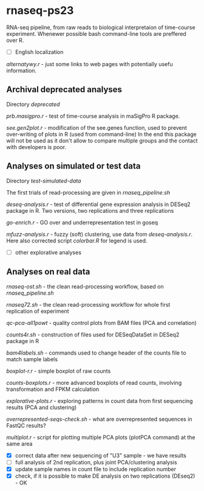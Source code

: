 # rnaseq-ps23
RNA-seq pipeline, from raw reads to biological interpretaion of time-course experiment.
Whenewer possible bash command-line tools are preffered over R.

- [ ] English localization

*alternatywy.r* - just some links to web pages with potentially usefu information.

## Archival deprecated analyses
Directory *deprecated*

*prb.masigpro.r* - test of time-course analysis in maSigPro R package.

*see.gen2plot.r* - modification of the see.genes function, used to prevent over-writing of plots in R (used from command-line)
In the end this package will not be used as it don't allow to compare multiple groups and the contact with developers is poor.

## Analyses on simulated or test data
Directory *test-simulated-data*

The first trials of read-processing are given in *rnaseq_pipeline.sh*

*deseq-analysis.r* - test of differential gene expression analysis in DESeq2 package in R. Two versions, two replications and three replications

*go-enrich.r* - GO over and underrepresentation test in goseq

*mfuzz-analysis.r* - fuzzy (soft) clustering, use data from *deseq-analysis.r*.
Here also corrected script *colorbar.R* for legend is used.

- [ ] other explorative analyses

## Analyses on real data
*rnaseq-ost.sh* - the clean read-processing workflow, based on *rnaseq_pipeline.sh*

*rnaseq72.sh* - the clean read-processing workflow for whole first replication of experiment

*qc-pca-all1powt* - quality control plots from BAM files (PCA and correlation)

*counts4r.sh* - construction of files used for DESeqDataSet in DESeq2 package in R

*bam4labels.sh* - commands used to change header of the counts file to match sample labels

*boxplot-r.r* - simple boxplot of raw counts

*counts-boxplots.r* - more advanced boxplots of read counts, involving transformation and FPKM calculation

*explorative-plots.r* - exploring patterns in count data from first sequencing results (PCA and clustering)

*overrepresented-seqs-check.sh* - what are overrepresented sequences in FastQC results?

*multiplot.r* - script for plotting multiple PCA plots (plotPCA command) at the same area

- [x] correct data after new sequencing of "U3" sample - we have results
- [ ] full analysis of 2nd replication, plus joint PCA/clustering analysis
- [x] update sample names in count file to include replication number
- [x] check, if it is possible to make DE analysis on two replications (DEseq2) - OK
